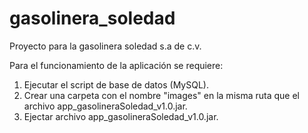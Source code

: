 # gasolinera_soledad
Proyecto para la gasolinera soledad s.a de c.v.

Para el funcionamiento de la aplicación se requiere:
1. Ejecutar el script de base de datos (MySQL).
2. Crear una carpeta con el nombre "images" en la misma ruta que el archivo app_gasolineraSoledad_v1.0.jar.
3. Ejectar archivo app_gasolineraSoledad_v1.0.jar.
